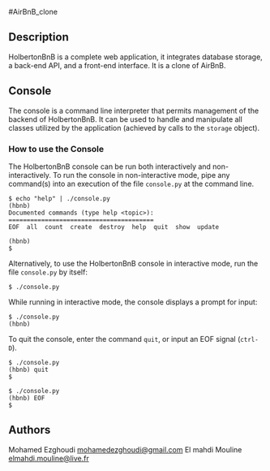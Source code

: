 #AirBnB_clone
## Description

HolbertonBnB is a complete web application, it integrates database storage,
a back-end API, and a front-end interface. It is a clone of AirBnB.

## Console

The console is a command line interpreter that permits management of the backend
of HolbertonBnB. It can be used to handle and manipulate all classes utilized by
the application (achieved by calls to the `storage` object).

### How to use the Console

The HolbertonBnB console can be run both interactively and non-interactively.
To run the console in non-interactive mode, pipe any command(s) into an execution
of the file `console.py` at the command line.

```
$ echo "help" | ./console.py
(hbnb)
Documented commands (type help <topic>):
========================================
EOF  all  count  create  destroy  help  quit  show  update

(hbnb)
$
```

Alternatively, to use the HolbertonBnB console in interactive mode, run the
file `console.py` by itself:

```
$ ./console.py
```

While running in interactive mode, the console displays a prompt for input:

```
$ ./console.py
(hbnb)
```

To quit the console, enter the command `quit`, or input an EOF signal
(`ctrl-D`).

```
$ ./console.py
(hbnb) quit
$
```

```
$ ./console.py
(hbnb) EOF
$
```

## Authors

Mohamed Ezghoudi <mohamedezghoudi@gmail.com>
El mahdi Mouline <elmahdi.mouline@live.fr>
